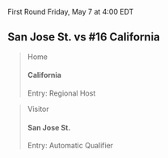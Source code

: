 First Round
Friday, May 7 at 4:00 EDT
## San Jose St. vs #16 California

> Home
> #### California
> Entry: Regional Host

> Visitor
> #### San Jose St.
> Entry: Automatic Qualifier